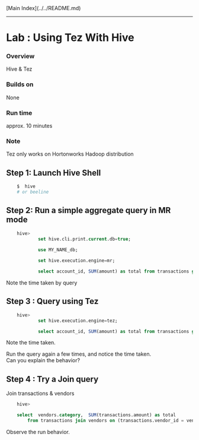 <link rel='stylesheet' href='../../assets/css/main.css'/>
[Main Index](../../README.md)

-----

# Lab : Using Tez With Hive


### Overview
Hive  &  Tez

### Builds on
None

### Run time
approx. 10 minutes

### Note
Tez only works on Hortonworks Hadoop distribution


## Step 1: Launch Hive Shell
```bash
    $  hive
    # or beeline
```

## Step 2: Run a simple aggregate query in MR mode
```sql
    hive>
            set hive.cli.print.current.db=true;
            
            use MY_NAME_db;

            set hive.execution.engine=mr;  

            select account_id, SUM(amount) as total from transactions group by account_id order by total desc limit 10;
```

Note the time taken by query

## Step 3 : Query using Tez

```sql
    hive> 
            set hive.execution.engine=tez;  

            select account_id, SUM(amount) as total from transactions group by account_id order by total desc limit 10;
```

Note the time taken.

Run the query again a few times, and notice the time taken.  
Can you explain the behavior?


## Step 4 : Try a Join query
Join transactions & vendors

```sql
    hive>

    select  vendors.category,  SUM(transactions.amount) as total 
        from transactions join vendors on (transactions.vendor_id = vendors.id) group by vendors.category ; 

```


Observe the run behavior.